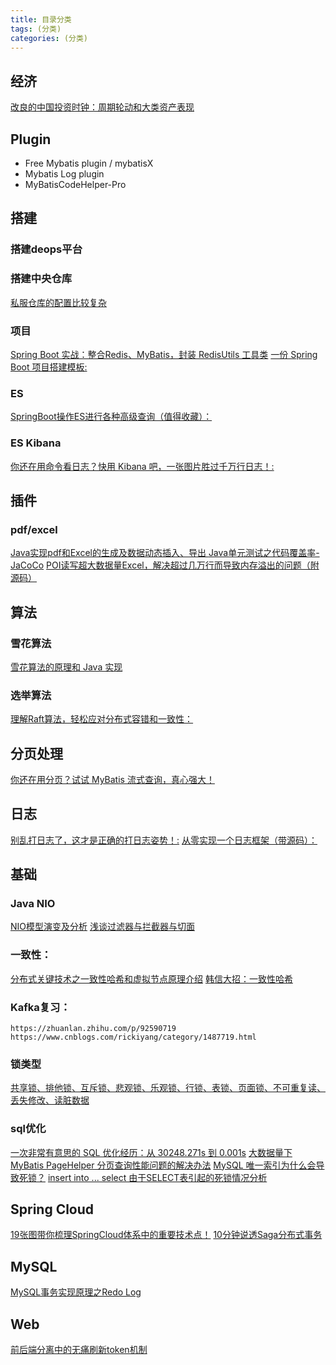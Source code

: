 ```yaml
---
title: 目录分类
tags: (分类)
categories: (分类)
---
```


## 经济
[改良的中国投资时钟：周期轮动和大类资产表现](https://mp.weixin.qq.com/s/Mw0xo-V9tDvDhATsb13cKQ)

## Plugin
* Free Mybatis plugin / mybatisX
* Mybatis Log plugin
* MyBatisCodeHelper-Pro

## 搭建
### 搭建deops平台

### 搭建中央仓库
[私服仓库的配置比较复杂](https://www.cnblogs.com/heyanan/p/10328653.html)

### 项目
[Spring Boot 实战：整合Redis、MyBatis，封装 RedisUtils 工具类](https://mp.weixin.qq.com/s/wYSwe56pop3RkK0BSRRy-g)
[一份 Spring Boot 项目搭建模板:](https://mp.weixin.qq.com/s/_twQqmclPEmUJmhPjiqRcQ)
### ES
[SpringBoot操作ES进行各种高级查询（值得收藏）：](https://mp.weixin.qq.com/s/-5HMaAEXV96DBzCVfxQIrg)
### ES Kibana 
[你还在用命令看日志？快用 Kibana 吧，一张图片胜过千万行日志！:](https://mp.weixin.qq.com/s/Ky51TVhvDP0Mv1FlhNGycg)

## 插件
### pdf/excel
[Java实现pdf和Excel的生成及数据动态插入、导出 ](https://mp.weixin.qq.com/s/yzoXPSIFqt0k5R4KLH5G-A)
[Java单元测试之代码覆盖率-JaCoCo](https://blog.csdn.net/weixin_30347009/article/details/96495054)
[POI读写超大数据量Excel，解决超过几万行而导致内存溢出的问题（附源码）](https://mp.weixin.qq.com/s/2UdV_-ZfpYAOdW6ZTLB1Fw)

## 算法
### 雪花算法
[雪花算法的原理和 Java 实现](https://mp.weixin.qq.com/s/0kzisisJmEDDyEZiWebkVQ)
    
### 选举算法
[理解Raft算法，轻松应对分布式容错和一致性：](https://mp.weixin.qq.com/s/nkWPwvHZxfhr-4B3K34akQ )

## 分页处理
[你还在用分页？试试 MyBatis 流式查询，真心强大！](https://mp.weixin.qq.com/s/3miuZuhcXNiNQiYH0vh6Wg)

## 日志
[别乱打日志了，这才是正确的打日志姿势！:](https://mp.weixin.qq.com/s/QMeogOcmG5TcOnTwvKRtkA)
[从零实现一个日志框架（带源码）：](https://mp.weixin.qq.com/s/uREvWMJ994zR9cIjubF2-w)

## 基础
### Java NIO
[ NIO模型演变及分析](https://mp.weixin.qq.com/s/YIcXaH7AWLJbPjnTUwnlyQ)
[浅谈过滤器与拦截器与切面](https://blog.csdn.net/zhangdx001/article/details/106737419)

### 一致性：
[分布式关键技术之一致性哈希和虚拟节点原理介绍](https://mp.weixin.qq.com/s/jy-AE7hLjBr53VMX4d9pjA)
[韩信大招：一致性哈希](https://mp.weixin.qq.com/s/8uBd7k9mTOCldAlDUg03zg)

### Kafka复习：
    https://zhuanlan.zhihu.com/p/92590719
    https://www.cnblogs.com/rickiyang/category/1487719.html

### 锁类型
[共享锁、排他锁、互斥锁、悲观锁、乐观锁、行锁、表锁、页面锁、不可重复读、丢失修改、读脏数据](https://mp.weixin.qq.com/s/yZLUu6I1KefIm3kLx3Zsxg)


### sql优化
[一次非常有意思的 SQL 优化经历：从 30248.271s 到 0.001s](https://mp.weixin.qq.com/s/yaJnDXbz4uqKlc1iK95gXQ)
[大数据量下 MyBatis PageHelper 分页查询性能问题的解决办法](https://mp.weixin.qq.com/s/X9w4z0txFwuu_gmCWXB4Mg)
[MySQL 唯一索引为什么会导致死锁？](https://mp.weixin.qq.com/s/tabXz_-vsoeVzqZz-gOVyA)
[insert into ... select 由于SELECT表引起的死锁情况分析](https://blog.csdn.net/asdfsadfasdfsa/article/details/83030011)

## Spring Cloud
[19张图带你梳理SpringCloud体系中的重要技术点！](https://mp.weixin.qq.com/s/UHUQwiqYqyNjlHjN2jbqAg)
[10分钟说透Saga分布式事务](https://mp.weixin.qq.com/s/NVKtxuud2ARFw5S89ty35w)

## MySQL
[MySQL事务实现原理之Redo Log](https://blog.csdn.net/qq_41999455/article/details/106161484)

## Web
[前后端分离中的无痛刷新token机制](https://blog.csdn.net/weixin_34237596/article/details/88685505)